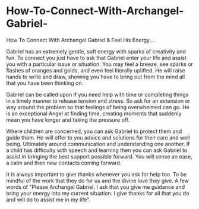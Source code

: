 # How-To-Connect-With-Archangel-Gabriel-
How To Connect With Archangel Gabriel & Feel His Energy...

Gabriel has an extremely gentle, soft energy with sparks of creativity and fun. To connect you just have to ask that Gabriel enter your life and assist you with a particular issue or situation. You may feel a breeze, see sparks or flashes of oranges and golds, and even feel literally uplifted. He will raise hands to write and draw, showing you have to bring out from the mind all that you have been thinking on.

Gabriel can be called upon if you need help with time or completing things in a timely manner to release tension and stress. So ask for an extension or way around the problem so that feelings of being overwhelmed can go. He is an exceptional Angel at finding time, creating moments that suddenly mean you have longer and taking the pressure off.

Where children are concerned, you can ask Gabriel to protect them and guide them. He will offer to you advice and solutions for their care and well being. Ultimately around communication and understanding one another. If a child has difficulty with speech and learning then you can ask Gabriel to assist in bringing the best support possible forward. You will sense an ease, a calm and then new contacts coming forward.

It is always important to give thanks whenever you ask for help too. To be mindful of the work that they do for us and the divine love they give. A few words of "Please Archangel Gabriel, I ask that you give me guidance and bring your energy into my current situation. I give thanks for all that you do and will do to assist me in my life". 
